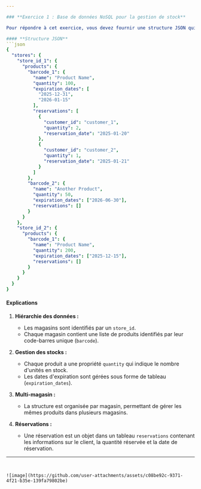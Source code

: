 ```yaml
---

### **Exercice 1 : Base de données NoSQL pour la gestion de stock**

Pour répondre à cet exercice, vous devez fournir une structure JSON qui répond aux critères listés. Voici une proposition avec une explication :

#### **Structure JSON**
```json
{
  "stores": {
    "store_id_1": {
      "products": {
        "barcode_1": {
          "name": "Product Name",
          "quantity": 100,
          "expiration_dates": [
            "2025-12-31",
            "2026-01-15"
          ],
          "reservations": [
            {
              "customer_id": "customer_1",
              "quantity": 2,
              "reservation_date": "2025-01-20"
            },
            {
              "customer_id": "customer_2",
              "quantity": 1,
              "reservation_date": "2025-01-21"
            }
          ]
        },
        "barcode_2": {
          "name": "Another Product",
          "quantity": 50,
          "expiration_dates": ["2026-06-30"],
          "reservations": []
        }
      }
    },
    "store_id_2": {
      "products": {
        "barcode_1": {
          "name": "Product Name",
          "quantity": 200,
          "expiration_dates": ["2025-12-15"],
          "reservations": []
        }
      }
    }
  }
}
```

#### **Explications**
1. **Hiérarchie des données :**
   - Les magasins sont identifiés par un `store_id`.
   - Chaque magasin contient une liste de produits identifiés par leur code-barres unique (`barcode`).

2. **Gestion des stocks :**
   - Chaque produit a une propriété `quantity` qui indique le nombre d'unités en stock.
   - Les dates d'expiration sont gérées sous forme de tableau (`expiration_dates`).

3. **Multi-magasin :**
   - La structure est organisée par magasin, permettant de gérer les mêmes produits dans plusieurs magasins.

4. **Réservations :**
   - Une réservation est un objet dans un tableau `reservations` contenant les informations sur le client, la quantité réservée et la date de réservation.

---
```


![image](https://github.com/user-attachments/assets/c08be92c-9371-4f21-b35e-139fa79802be)


